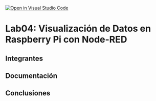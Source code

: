 [![Open in Visual Studio Code](https://classroom.github.com/assets/open-in-vscode-2e0aaae1b6195c2367325f4f02e2d04e9abb55f0b24a779b69b11b9e10269abc.svg)](https://classroom.github.com/online_ide?assignment_repo_id=20745264&assignment_repo_type=AssignmentRepo)
# Lab04: Visualización de Datos en Raspberry Pi con Node-RED 

## Integrantes


## Documentación

<!-- Incluir diagramas y adjuntar al repositorio, en una carpeta src, el flujo que crearon -->


## Conclusiones
